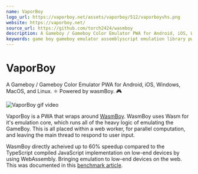 ```yaml
---
name: VaporBoy
logo_url: https://vaporboy.net/assets/vaporboy/512/vaporboyvhs.png
website: https://vaporboy.net/
source_url: https://github.com/torch2424/wasmboy
description: A Gameboy / Gameboy Color Emulator PWA for Android, iOS, Windows, MacOS, and Linux. ⚛️ Powered by wasmBoy. 🎮
keywords: game boy gameboy emulator assemblyscript emulation library pwa progressive web app web worker service worker benchmark javascript ts typescript type script js
---
```


# VaporBoy

A Gameboy / Gameboy Color Emulator PWA for Android, iOS, Windows, MacOS, and Linux. ⚛️ Powered by wasmBoy. 🎮

![VaporBoy gif video](https://github.com/torch2424/vaporBoy/raw/master/readme_assets/VaporboyWalkThrough.gif)

VaporBoy is a PWA that wraps around [WasmBoy](https://github.com/torch2424/wasmBoy). WasmBoy uses Wasm for it's emulation core, which runs all of the heavy logic of emulating the GameBoy. This is all placed within a web worker, for parallel computation, and leaving the main thread to respond to user input.

WasmBoy directly acheived up to 60% speedup compared to the TypeScript compiled JavaScript implementation on low-end devices by using WebAssembly. Bringing emulation to low-end devices on the web. This was documented in this [benchmark article](https://medium.com/@torch2424/webassembly-is-fast-a-real-world-benchmark-of-webassembly-vs-es6-d85a23f8e193).
